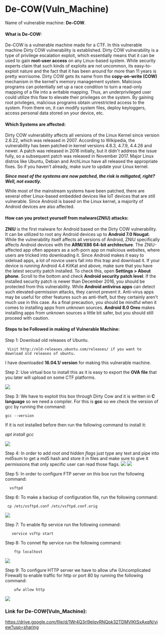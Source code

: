 # De-COW(Vuln_Machine)

Name of vulnerable machine: <b>De-COW</b>.

#### What is De-COW:

De-COW is a vulnerable machine made for a CTF. In this vulnerable machine Dirty COW vulnerability is established. Dirty COW vulnerability is a type of privilege escalation exploit, which essentially means that it can be used to gain <b>root-user access</b> on any Linux-based system.  While security experts claim that such kinds of exploits are not uncommon, its easy-to-exploit nature and the fact that it has been around for more than 11 years is pretty worrisome. Dirty COW gets its name from the <b>copy-on-write (COW)</b> mechanism in the kernel's memory management system. Malicious programs can potentially set up a race condition to turn a read-only mapping of a file into a writable mapping. Thus, an underprivileged user could utilize this flaw to elevate their privileges on the system. By gaining root privileges, malicious programs obtain unrestricted access to the system. From there on, it can modify system files, deploy keyloggers, access personal data stored on your device, etc.

#### Which Systems are affected:

Dirty COW vulnerability affects all versions of the Linux Kernel since version 2.6.22, which was released in 2007. According to Wikipedia, the vulnerability has been patched in kernel versions 4.8.3, 4.7.9, 4.4.26 and newer. A patch was released in 2016 initially, but it didn't address the issue fully, so a subsequent patch was released in November 2017. Major Linux distros like Ubuntu, Debian and ArchLinux have all released the appropriate fixes. So if you haven't already, make sure to update your Linux kernel.

<b><i>Since most of the systems are now patched, the risk is mitigated, right? Well, not exactly.</b></i>

While most of the mainstream systems have been patched, there are several other Linux-based embedded devices like IoT devices that are still vulnerable. Since Android is based on the Linux kernel, a majority of Android devices are also affected.


#### How can you protect yourself from malware(ZNIU) attacks:

<b>ZNIU</b> is the first malware for Android based on the Dirty COW vulnerability. It can be utilized to root any Android devices up to <b>Android 7.0 Nougat</b>. While the vulnerability itself affects all versions of Android, ZNIU specifically affects Android devices with the <b>ARM/X86 64-bit architecture</b>. The ZNIU-affected app often appears as a soft-porn app on malicious websites, where users are tricked into downloading it. Since Android makes it easy to sideload apps, a lot of novice users fall into this trap and download it. If your device is running Android 4.4 KitKat and above, make sure that you have the latest security patch installed. To check this, open <b>Settings > About phone</b>. Scroll to the bottom and check <b>Android security patch level</b>. If the installed security patch is newer than December 2016, you should be protected from this vulnerability. While <b>Android antivirus apps</b> can detect such elevated-permission attacks, they cannot prevent it. Anti-virus apps may be useful for other features such as anti-theft, but they certainly aren't much use in this case. As a final precaution, you should be mindful when it comes to installing apps from unknown sources. <b>Android 8.0 Oreo</b> makes installing apps from unknown sources a little bit safer, but you should still proceed with caution.

#### Steps to be Followed in making of Vulnerable Machine:

Step 1: Download old releases of Ubuntu.

     Visit http://old-releases.ubuntu.com/releases/ if you want to download old releases of ubuntu.
     
I have downloaded <b>16.04.1/ version</b> for making this vulnerable machine.

Step 2: Use virtual box to install this as it is easy to export the <b>OVA file</b> that you later will upload on some CTF platforms.


<img src= https://telegra.ph/file/a7a8c8dce90368f67a4a5.png>

Step 3: We have to exploit this box through Dirty Cow and it is written in <b>C language</b> so we need a compiler. For this is <b>gcc</b> so we check the version of gcc by running the command:
    
    gcc --version
    
If it is not installed before then run the following command to install it:

   <i>apt install gcc</i>
   
<img src = https://telegra.ph/file/9c836dd7b719090f183f1.png>

Step 4:  In order to add <i>root and hidden flags</i> just type any text and pipe into md5sum to get a md5 hash and store it in files and make sure to give it permissions that only specific user can read those flags.
<img src = https://telegra.ph/file/5b526c217e401d1e7e330.png>
<img src = https://telegra.ph/file/6e5e7bae4aa4e0b30efec.png>

Step 5: In order to configure FTP server on this box run the following command:

      vsftpd

Step 6: To make a backup of configuration file, run the following command:

     cp /etc/vsftpd.conf /etc/vsftpd.conf.orig

<img src = https://telegra.ph/file/2c1985c896beb5b3ecfb4.png>

Step 7: To enable ftp service run the following command:

       service vsftp start
     
Step 8: To connet ftp service run the following command:

        ftp localhost

<img src = https://telegra.ph/file/6c783d83391e49b784f82.png>

Step 9: To configure HTTP server we have to allow ufw (Uncomplicated Firewall) to enable traffic for http or port 80 by running the following command:

        ufw allow http

<img src = https://telegra.ph/file/dfe73626472965339cf03.png>






### Link for De-COW(Vuln_Machine):

https://drive.google.com/file/d/1Wr4Q3rI9elqvRNQpk32TDMVlKtSxAxqN/view?usp=sharing


